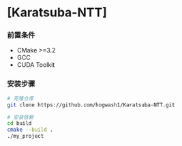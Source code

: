 # [Karatsuba-NTT] 


### 前置条件
- CMake >=3.2
- GCC
- CUDA Toolkit

### 安装步骤
```bash
# 克隆仓库
git clone https://github.com/hogwash1/Karatsuba-NTT.git

# 安装依赖
cd build
cmake --build .
./my_project
